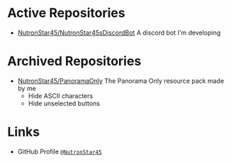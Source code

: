 # Active Repositories
* [NutronStar45/NutronStar45sDiscordBot](https://github.com/NutronStar45/NutronStar45sDiscordBot) A discord bot I'm developing

# Archived Repositories
* [NutronStar45/PanoramaOnly](https://github.com/NutronStar45/PanoramaOnly) The Panorama Only resource pack made by me
  * Hide ASCII characters
  * Hide unselected buttons

# Links
* GitHub Profile [`@NutronStar45`](https://github.com/NutronStar45)
